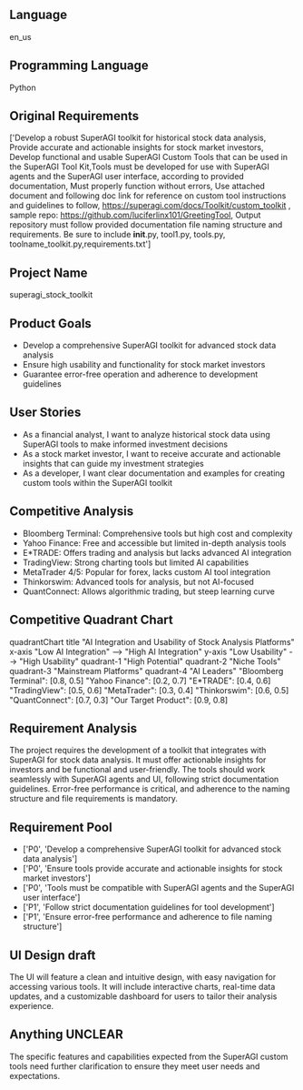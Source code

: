 ## Language

en_us

## Programming Language

Python

## Original Requirements

['Develop a robust SuperAGI toolkit for historical stock data analysis, Provide accurate and actionable insights for stock market investors, Develop functional and usable SuperAGI Custom Tools that can be used in the SuperAGI Tool Kit,Tools must be developed for use with SuperAGI agents and the SuperAGI user interface, according to provided documentation, Must properly function without errors, Use attached document and following doc link for reference on custom tool instructions and guidelines to follow, https://superagi.com/docs/Toolkit/custom_toolkit , sample repo: https://github.com/luciferlinx101/GreetingTool, Output repository must follow provided documentation file naming structure and requirements. Be sure to include __init__.py, tool1.py, tools.py, toolname_toolkit.py,requirements.txt']

## Project Name

superagi_stock_toolkit

## Product Goals

- Develop a comprehensive SuperAGI toolkit for advanced stock data analysis
- Ensure high usability and functionality for stock market investors
- Guarantee error-free operation and adherence to development guidelines

## User Stories

- As a financial analyst, I want to analyze historical stock data using SuperAGI tools to make informed investment decisions
- As a stock market investor, I want to receive accurate and actionable insights that can guide my investment strategies
- As a developer, I want clear documentation and examples for creating custom tools within the SuperAGI toolkit

## Competitive Analysis

- Bloomberg Terminal: Comprehensive tools but high cost and complexity
- Yahoo Finance: Free and accessible but limited in-depth analysis tools
- E*TRADE: Offers trading and analysis but lacks advanced AI integration
- TradingView: Strong charting tools but limited AI capabilities
- MetaTrader 4/5: Popular for forex, lacks custom AI tool integration
- Thinkorswim: Advanced tools for analysis, but not AI-focused
- QuantConnect: Allows algorithmic trading, but steep learning curve

## Competitive Quadrant Chart

quadrantChart
    title "AI Integration and Usability of Stock Analysis Platforms"
    x-axis "Low AI Integration" --> "High AI Integration"
    y-axis "Low Usability" --> "High Usability"
    quadrant-1 "High Potential"
    quadrant-2 "Niche Tools"
    quadrant-3 "Mainstream Platforms"
    quadrant-4 "AI Leaders"
    "Bloomberg Terminal": [0.8, 0.5]
    "Yahoo Finance": [0.2, 0.7]
    "E*TRADE": [0.4, 0.6]
    "TradingView": [0.5, 0.6]
    "MetaTrader": [0.3, 0.4]
    "Thinkorswim": [0.6, 0.5]
    "QuantConnect": [0.7, 0.3]
    "Our Target Product": [0.9, 0.8]

## Requirement Analysis

The project requires the development of a toolkit that integrates with SuperAGI for stock data analysis. It must offer actionable insights for investors and be functional and user-friendly. The tools should work seamlessly with SuperAGI agents and UI, following strict documentation guidelines. Error-free performance is critical, and adherence to the naming structure and file requirements is mandatory.

## Requirement Pool

- ['P0', 'Develop a comprehensive SuperAGI toolkit for advanced stock data analysis']
- ['P0', 'Ensure tools provide accurate and actionable insights for stock market investors']
- ['P0', 'Tools must be compatible with SuperAGI agents and the SuperAGI user interface']
- ['P1', 'Follow strict documentation guidelines for tool development']
- ['P1', 'Ensure error-free performance and adherence to file naming structure']

## UI Design draft

The UI will feature a clean and intuitive design, with easy navigation for accessing various tools. It will include interactive charts, real-time data updates, and a customizable dashboard for users to tailor their analysis experience.

## Anything UNCLEAR

The specific features and capabilities expected from the SuperAGI custom tools need further clarification to ensure they meet user needs and expectations.

